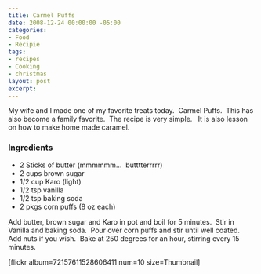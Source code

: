 ```yaml
---
title: Carmel Puffs
date: 2008-12-24 00:00:00 -05:00
categories:
- Food
- Recipie
tags:
- recipes
- Cooking
- christmas
layout: post
excerpt: 
---
```


<p style="text-align: left;">My wife and I made one of my favorite treats today.&nbsp; Carmel Puffs.&nbsp; This has also become a family favorite.&nbsp; The recipe is very simple. &nbsp; It is also lesson on how to make home made caramel.</p>

<h3 style="text-align: left;">Ingredients</h3>
<ul style="text-align: left;">
	<li>2 Sticks of butter (mmmmmm...&nbsp; butttterrrrr)</li>
	<li>2 cups brown sugar</li>
	<li>1/2 cup Karo (light)</li>
	<li>1/2 tsp vanilla</li>
	<li>1/2 tsp baking soda</li>
	<li>2 pkgs corn puffs (8 oz each)</li>
</ul>
<p style="text-align: left;">Add butter, brown sugar and Karo in pot and boil for 5 minutes.&nbsp; Stir in Vanilla and baking soda.&nbsp; Pour over corn puffs and stir until well coated.&nbsp; Add nuts if you wish.&nbsp; Bake at 250 degrees for an hour, stirring every 15 minutes.</p>
<p style="text-align: left;">[flickr album=72157611528606411 num=10 size=Thumbnail]</p>
